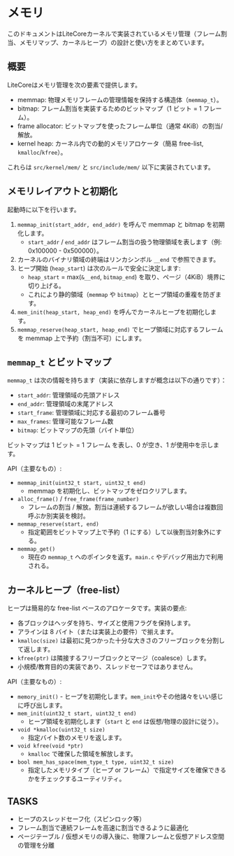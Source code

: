# メモリ

このドキュメントはLiteCoreカーネルで実装されているメモリ管理（フレーム割当、メモリマップ、カーネルヒープ）の設計と使い方をまとめています。

## 概要

LiteCoreはメモリ管理を次の要素で提供します。

- memmap: 物理メモリフレームの管理情報を保持する構造体（`memmap_t`）。
- bitmap: フレーム割当を実装するためのビットマップ（1 ビット = 1 フレーム）。
- frame allocator: ビットマップを使ったフレーム単位（通常 4KiB）の割当/解放。
- kernel heap: カーネル内での動的メモリアロケータ（簡易 free-list, `kmalloc`/`kfree`）。

これらは `src/kernel/mem/` と `src/include/mem/` 以下に実装されています。

## メモリレイアウトと初期化

起動時に以下を行います。

1. `memmap_init(start_addr, end_addr)` を呼んで memmap と bitmap を初期化します。
	 - `start_addr` / `end_addr` はフレーム割当の扱う物理領域を表します（例: 0x100000 - 0x500000）。
2. カーネルのバイナリ領域の終端はリンカシンボル `__end` で参照できます。
3. ヒープ開始 (`heap_start`) は次のルールで安全に決定します:
	 - `heap_start` = max(`&__end`, `bitmap_end`) を取り、ページ（4KiB）境界に切り上げる。
	 - これにより静的領域（`memmap` や `bitmap`）とヒープ領域の重複を防ぎます。
4. `mem_init(heap_start, heap_end)` を呼んでカーネルヒープを初期化します。
5. `memmap_reserve(heap_start, heap_end)` でヒープ領域に対応するフレームを memmap 上で予約（割当不可）にします。

## `memmap_t` とビットマップ

`memmap_t` は次の情報を持ちます（実装に依存しますが概念は以下の通りです）：

- `start_addr`: 管理領域の先頭アドレス
- `end_addr`: 管理領域の末尾アドレス
- `start_frame`: 管理領域に対応する最初のフレーム番号
- `max_frames`: 管理可能なフレーム数
- `bitmap`: ビットマップの先頭（バイト単位）

ビットマップは 1 ビット = 1 フレーム を表し、0 が空き、1 が使用中を示します。

API（主要なもの）:

- `memmap_init(uint32_t start, uint32_t end)`
	- memmap を初期化し、ビットマップをゼロクリアします。
- `alloc_frame()` / `free_frame(frame_number)`
	- フレームの割当 / 解放。割当は連続するフレームが欲しい場合は複数回呼ぶか別実装を検討。
- `memmap_reserve(start, end)`
	- 指定範囲をビットマップ上で予約（1 にする）して以後割当対象外にする。
- `memmap_get()`
	- 現在の `memmap_t` へのポインタを返す。`main.c` やデバッグ用出力で利用される。

## カーネルヒープ（free-list）

ヒープは簡易的な free-list ベースのアロケータです。実装の要点:

- 各ブロックはヘッダを持ち、サイズと使用フラグを保持します。
- アラインは 8 バイト（または実装上の要件）で揃えます。
- `kmalloc(size)` は最初に見つかった十分な大きさのフリーブロックを分割して返します。
- `kfree(ptr)` は隣接するフリーブロックとマージ（coalesce）します。
- 小規模/教育目的の実装であり、スレッドセーフではありません。

API（主要なもの）:

- `memory_init()`
        - ヒープを初期化します。`mem_init`やその他諸々をいい感じに呼び出します。
- `mem_init(uint32_t start, uint32_t end)`
	- ヒープ領域を初期化します（`start` と `end` は仮想/物理の設計に従う）。
- `void *kmalloc(uint32_t size)`
	- 指定バイト数のメモリを返します。
- `void kfree(void *ptr)`
	- `kmalloc` で確保した領域を解放します。
- `bool mem_has_space(mem_type_t type, uint32_t size)`
	- 指定したメモリタイプ（ヒープ or フレーム）で指定サイズを確保できるかをチェックするユーティリティ。

## TASKS

- ヒープのスレッドセーフ化（スピンロック等）
- フレーム割当で連続フレームを高速に割当できるように最適化
- ページテーブル / 仮想メモリの導入後に、物理フレームと仮想アドレス空間の管理を分離